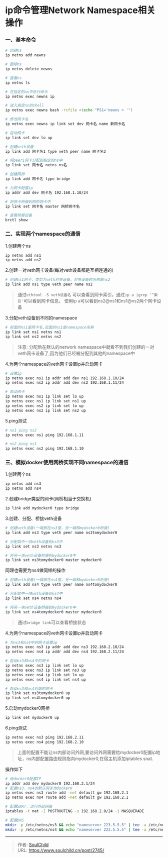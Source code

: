 # ip命令管理Network Namespace相关操作

<!--more-->
### 一、基本命令
```bash
# 创建ns
ip netns add newns

# 删除ns
ip netns delete newns

# 查看ns
ip netns ls

# 在指定的ns中执行命令
ip netns exec newns ip

# 进入指定ns的shell
ip netns exec newns bash -rcfile <(echo "PS1='newns > '")

# 修改网卡名
ip netns exec newns ip link set dev 网卡名 name 新网卡名

# 启动网卡
ip link set dev lo up

# 创建veth设备
ip link add 网卡名1 type veth peer name 网卡名2

# 将peer1网卡分配到指定的ns中
ip link set 网卡名 netns ns名

# 创建网桥
ip link add 网卡名 type bridge

# 为网卡配置ip
ip addr add dev 网卡名 192.168.1.10/24 

# 将网卡桥接到网桥网卡中
ip link set 网卡名 master 网桥网卡名

# 查看桥接设备
brctl show
```

### 二、实现两个namespace的通信
1.创建两个ns
```bash
ip netns add ns1
ip netns add ns2
```

2.创建一对veth网卡设备(每对veth设备都是互相连通的)
```bash
# 创建ns1网卡，类型为veth对等设备，对等设备的名称是ns2
ip link add ns1 type veth peer name ns2
```
> 通过`ethtool -S veth设备名` 可以查看到网卡索引，通过`ip a |grep '^索引'`可以看到网卡信息。
> 使用ip a可以看到ns2@ns1和ns1@ns2两个网卡设备

3.分配veth设备到不同的namespace
```bash 
# 前面的ns1是网卡名,后面的ns1是namespace名称
ip link set ns1 netns ns1
ip link set ns2 netns ns2
```
> 注意: 分配后在默认的network namespace中就看不到我们创建的一对veth网卡设备了,因为他们已经被分配到其他的namespace中

4.为两个namespace的veth网卡设置ip并启动网卡
```bash
# 设置ip
ip netns exec ns1 ip addr add dev ns1 192.168.1.10/24 
ip netns exec ns2 ip addr add dev ns2 192.168.1.11/24

# 启动网卡
ip netns exec ns1 ip link set lo up
ip netns exec ns1 ip link set ns1 up
ip netns exec ns2 ip link set lo up
ip netns exec ns2 ip link set ns2 up
```
5.ping测试
```bash
# ns1 ping ns2
ip netns exec ns1 ping 192.168.1.11

# ns2 ping ns1
ip netns exec ns2 ping 192.168.1.10
```

### 三、模拟docker使用网桥实现不同namespace的通信
1.创建两个ns
```bash
ip netns add ns3
ip netns add ns4
```
2.创建bridge类型的网卡(网桥相当于交换机)
```bash
ip link add mydocker0 type bridge
```

3.创建、分配、桥接veth设备
```bash
# 创建veth设备(一端放在ns3里，另一端和mydocker0桥接)
ip link add ns3 type veth peer name ns3tomydocker0

# 分配其中一块veth设备到ns3中
ip link set ns3 netns ns3

# 将另一块veth设备桥接到mydocker0中
ip link set ns3tomydocker0 master mydocker0
```

同理也需要为ns4做同样的操作
```bash
# 创建veth设备(一端放在ns4里，另一端和mydocker0桥接)
ip link add ns4 type veth peer name ns4tomydocker0

# 分配其中一块veth设备到ns4中
ip link set ns4 netns ns4

# 将另一块veth设备桥接到mydocker0中
ip link set ns4tomydocker0 master mydocker0
```
> 通过`bridge link`可以查看桥接状态

4.为两个namespace的veth网卡设置ip并启动网卡
```bash
# 为ns3和ns4中的网卡设置ip
ip netns exec ns3 ip addr add dev ns3 192.168.2.10/24 
ip netns exec ns4 ip addr add dev ns4 192.168.2.11/24

# 启动ns3和ns4中的网卡
ip netns exec ns3 ip link set lo up
ip netns exec ns3 ip link set ns3 up
ip netns exec ns4 ip link set lo up
ip netns exec ns4 ip link set ns4 up

# 启动ns3和ns4对端的网卡
ip link set ns3tomydocker0 up
ip link set ns4tomydocker0 up
```

5.启动mydocker0网桥
```bash
ip link set mydocker0 up
```

6.ping测试
```bash
ip netns exec ns3 ping 192.168.2.11
ip netns exec ns4 ping 192.168.2.10
```
> 上面的配置不能让ns内部访问外网,要访问外网需要给mydocker0配置ip地址，ns内部配置路由规则指向mydocker0,在宿主机添加iptables snat.

操作如下
```bash
# 给docker0配置IP
ip addr add dev mydocker0 192.168.2.1/24
# 配置ns3、ns4的默认网关为docker0
ip netns exec ns3 route add -net default gw 192.168.2.1
ip netns exec ns4 route add -net default gw 192.168.2.1

# 配置SNAT，访问外部网络
iptables -t nat -I POSTROUTING -s 192.168.2.0/24 -j MASQUERADE

# 配置DNS
mkdir -p /etc/netns/ns3 && echo "nameserver 223.5.5.5" | tee -a /etc/netns/ns3/resolv.conf
mkdir -p /etc/netns/ns4 && echo "nameserver 223.5.5.5" | tee -a /etc/netns/ns4/resolv.conf
```



---

> 作者: [SoulChild](https://www.soulchild.cn)  
> URL: https://www.soulchild.cn/post/2745/  

